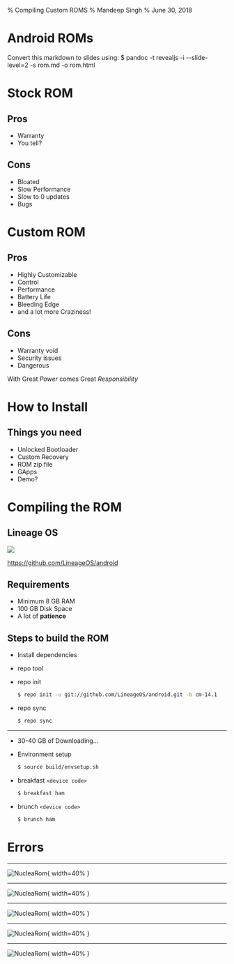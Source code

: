 % Compiling Custom ROMS
% Mandeep Singh
% June 30, 2018

# Android ROMs

Convert this markdown to slides using:
$ pandoc -t revealjs -i --slide-level=2 -s rom.md -o rom.html

# Stock ROM

## Pros

- Warranty
- You tell?

## Cons

- Bloated
- Slow Performance
- Slow to 0 updates
- Bugs

# Custom ROM

## Pros

- Highly Customizable
- Control
- Performance
- Battery Life
- Bleeding Edge
- and a lot more Craziness!

## Cons

- Warranty void
- Security issues
- Dangerous

With Great *Power* comes Great *Responsibility*


# How to Install

## Things you need
- Unlocked Bootloader
- Custom Recovery
- ROM zip file
- GApps
- Demo?

# Compiling the ROM

## Lineage OS
![](images/lineage.png)

<https://github.com/LineageOS/android>

## Requirements

- Minimum 8 GB RAM
- 100 GB Disk Space
- A lot of **patience**


## Steps to build the ROM

- Install dependencies
- repo tool
- repo init

    ```bash
    $ repo init -u git://github.com/LineageOS/android.git -b cm-14.1
    ```
- repo sync

    ```bash
    $ repo sync
    ```

-------

- 30-40 GB of Downloading...


- Environment setup

    ```bash
    $ source build/envsetup.sh
    ```

- breakfast `<device code>`

    ```bash
    $ breakfast ham
    ```
- brunch `<device code>`

    ```bash
    $ brunch ham
    ```

# Errors

----

![NucleaRom](images/n1.jpg){ width=40% }

----

![NucleaRom](images/n2.jpg){ width=40% }

----

![NucleaRom](images/n3.jpg){ width=40% }

----

![NucleaRom](images/n4.jpg){ width=40% }

----

![NucleaRom](images/n5.jpg){ width=40% }
